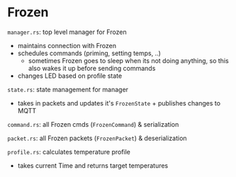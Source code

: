 # Frozen

`manager.rs`: top level manager for Frozen
 - maintains connection with Frozen
 - schedules commands (priming, setting temps, ..)
   - sometimes Frozen goes to sleep when its not doing anything, so this also wakes it up before sending commands
 - changes LED based on profile state

`state.rs`: state management for manager
 - takes in packets and updates it's `FrozenState` + publishes changes to MQTT

`command.rs`: all Frozen cmds (`FrozenCommand`) & serialization

`packet.rs`: all Frozen packets (`FrozenPacket`) & deserialization

`profile.rs`: calculates temperature profile
 - takes current Time and returns target temperatures
